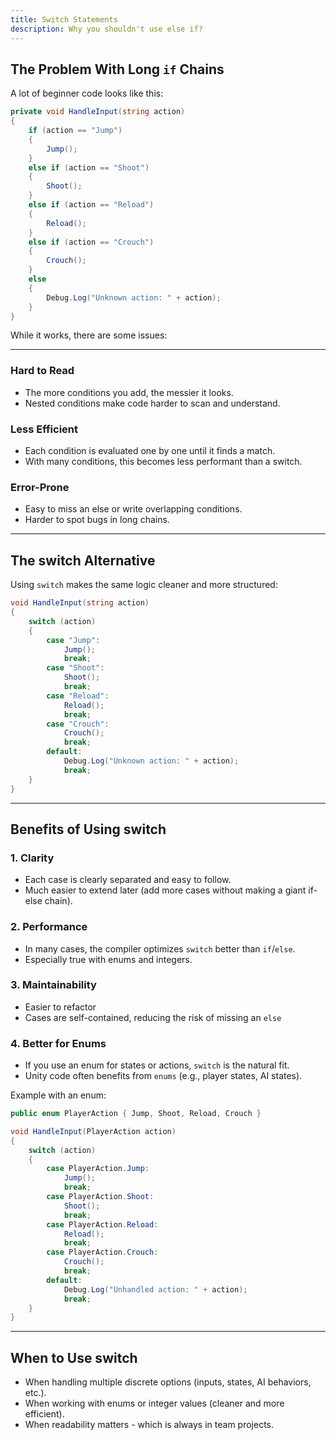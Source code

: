 ```yaml
---
title: Switch Statements
description: Why you shouldn't use else if?
---
```



## The Problem With Long `if` Chains

A lot of beginner code looks like this:

```csharp
private void HandleInput(string action)
{
    if (action == "Jump")
    {
        Jump();
    }
    else if (action == "Shoot")
    {
        Shoot();
    }
    else if (action == "Reload")
    {
        Reload();
    }
    else if (action == "Crouch")
    {
        Crouch();
    }
    else
    {
        Debug.Log("Unknown action: " + action);
    }
}
```

While it works, there are some issues:

---

### Hard to Read
- The more conditions you add, the messier it looks.
- Nested conditions make code harder to scan and understand.

### Less Efficient
- Each condition is evaluated one by one until it finds a match.
- With many conditions, this becomes less performant than a switch.

### Error-Prone
- Easy to miss an else or write overlapping conditions.
- Harder to spot bugs in long chains.

---

## The switch Alternative
Using `switch` makes the same logic cleaner and more structured:

```csharp
void HandleInput(string action)
{
    switch (action)
    {
        case "Jump":
            Jump();
            break;
        case "Shoot":
            Shoot();
            break;
        case "Reload":
            Reload();
            break;
        case "Crouch":
            Crouch();
            break;
        default:
            Debug.Log("Unknown action: " + action);
            break;
    }
}
```

---

## Benefits of Using switch

### 1. Clarity
- Each case is clearly separated and easy to follow.
- Much easier to extend later (add more cases without making a giant if-else chain).

### 2. Performance
- In many cases, the compiler optimizes `switch` better than `if`/`else`.
- Especially true with enums and integers.

### 3. Maintainability
- Easier to refactor
- Cases are self-contained, reducing the risk of missing an `else`

### 4. Better for Enums
- If you use an enum for states or actions, `switch` is the natural fit.
- Unity code often benefits from `enums` (e.g., player states, AI states).

Example with an enum:

```csharp
public enum PlayerAction { Jump, Shoot, Reload, Crouch }

void HandleInput(PlayerAction action)
{
    switch (action)
    {
        case PlayerAction.Jump:
            Jump();
            break;
        case PlayerAction.Shoot:
            Shoot();
            break;
        case PlayerAction.Reload:
            Reload();
            break;
        case PlayerAction.Crouch:
            Crouch();
            break;
        default:
            Debug.Log("Unhandled action: " + action);
            break;
    }
}
```

---

## When to Use switch
- When handling multiple discrete options (inputs, states, AI behaviors, etc.).
- When working with enums or integer values (cleaner and more efficient).
- When readability matters - which is always in team projects.